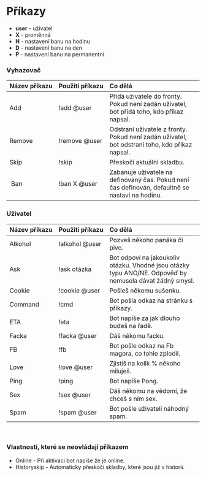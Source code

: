 # Příkazy

- **user** - uživatel
- **X** - proměnná
- **H** - nastavení banu na hodinu
- **D** - nastavení banu na den
- **P** - nastavení banu na permanentní

### Vyhazovač
| Název příkazu | Použití příkazu | Co dělá |
|:-------|:--------|:--------|
| Add | !add @user | Přidá uživatele do fronty. Pokud není zadán uživatel, bot přidá toho, kdo příkaz napsal. |
| Remove | !remove @user | Odstraní uživatele z fronty. Pokud není zadán uživatel, bot odstraní toho, kdo příkaz napsal. |
| Skip | !skip | Přeskočí aktuální skladbu. |
| Ban | !ban X @user | Zabanuje uživatele na definovaný čas. Pokud není čas definován, defaultně se nastaví na hodinu.

### Uživatel
| Název příkazu | Použití příkazu | Co dělá |
|:-------|:--------|:--------|
| Alkohol | !alkohol @user | Pozveš někoho panáka či pivo. |
| Ask | !ask otázka | Bot odpoví na jakoukoliv otázku. Vhodné jsou otázky typu ANO/NE. Odpověď by nemusela dávat žádný smysl. |
| Cookie | !cookie @user | Pošleš někomu sušenku. |
| Command | !cmd | Bot pošla odkaz na stránku s příkazy. |
| ETA | !eta | Bot napíše za jak dlouho budeš na řadě. |
| Facka | !facka @user | Dáš někomu facku. |
| FB | !fb | Bot pošle odkaz na Fb magora, co tohle zplodil. |
| Love | !love @user | Zjistíš na kolik % někoho miluješ. |
| Ping | !ping | Bot napíše Pong. |
| Sex | !sex @user | Dáš někomu na vědomí, že chceš s ním sex. |
| Spam | !spam @user | Bot pošle uživateli náhodný spam. |

<br>  

### Vlastnosti, které se neovládají příkazem
- Online - Při aktivaci bot napíše že je online.
- Historyskip - Automaticky přeskočí skladby, které jsou již v historii.
